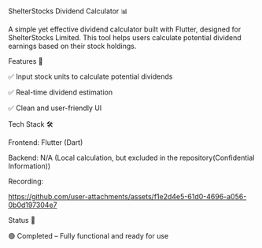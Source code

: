 ShelterStocks Dividend Calculator 📊

A simple yet effective dividend calculator built with Flutter, designed for ShelterStocks Limited. This tool helps users calculate potential dividend earnings based on their stock holdings.


Features 🚀

✅ Input stock units to calculate potential dividends

✅ Real-time dividend estimation

✅ Clean and user-friendly UI



Tech Stack 🛠️

Frontend: Flutter (Dart)

Backend: N/A (Local calculation, but excluded in the repository(Confidential Information))

Recording:

https://github.com/user-attachments/assets/f1e2d4e5-61d0-4696-a056-0b0d197304e7


Status 📌

🟢 Completed – Fully functional and ready for use
